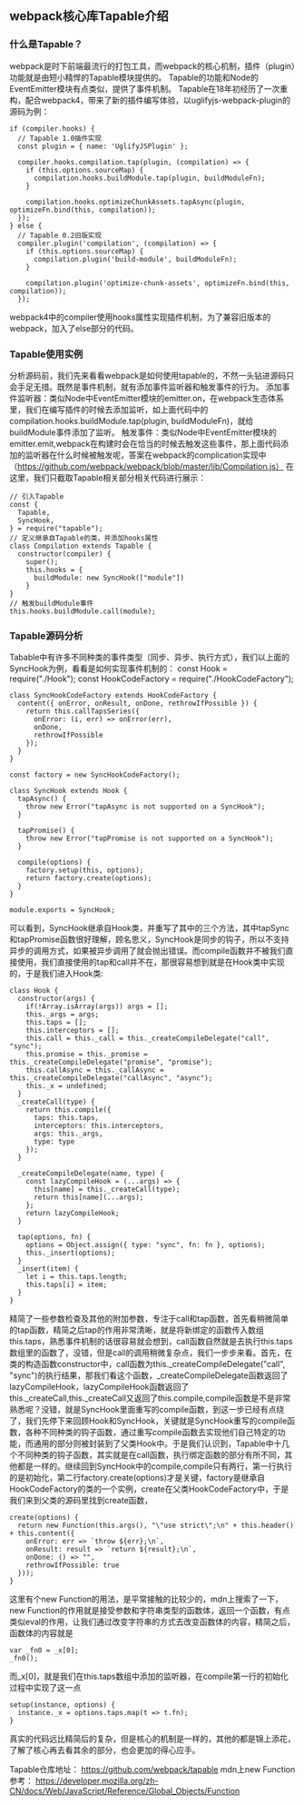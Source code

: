 ## webpack核心库Tapable介绍
### 什么是Tapable？

webpack是时下前端最流行的打包工具，而webpack的核心机制，插件（plugin）功能就是由短小精悍的Tapable模块提供的。
Tapable的功能和Node的EventEmitter模块有点类似，提供了事件机制。
Tapable在18年初经历了一次重构，配合webpack4，带来了新的插件编写体验，以uglifyjs-webpack-plugin的源码为例：

    if (compiler.hooks) {
      // Tapable 1.0插件实现
      const plugin = { name: 'UglifyJSPlugin' };

      compiler.hooks.compilation.tap(plugin, (compilation) => {
        if (this.options.sourceMap) {
          compilation.hooks.buildModule.tap(plugin, buildModuleFn);
        }

        compilation.hooks.optimizeChunkAssets.tapAsync(plugin, optimizeFn.bind(this, compilation));
      });
    } else {
      // Tapable 0.2旧版实现
      compiler.plugin('compilation', (compilation) => {
        if (this.options.sourceMap) {
          compilation.plugin('build-module', buildModuleFn);
        }

        compilation.plugin('optimize-chunk-assets', optimizeFn.bind(this, compilation));
      });
webpack4中的compiler使用hooks属性实现插件机制，为了兼容旧版本的webpack，加入了else部分的代码。


### Tapable使用实例

分析源码前，我们先来看看webpack是如何使用tapable的，不然一头钻进源码只会手足无措。既然是事件机制，就有添加事件监听器和触发事件的行为。
添加事件监听器：类似Node中EventEmitter模块的emitter.on，在webpack生态体系里，我们在编写插件的时候去添加监听，如上面代码中的compilation.hooks.buildModule.tap(plugin, buildModuleFn)，就给buildModule事件添加了监听。
触发事件：类似Node中EventEmitter模块的emitter.emit,webpack在构建时会在恰当的时候去触发这些事件，那上面代码添加的监听器在什么时候被触发呢，答案在webpack的complication实现中（https://github.com/webpack/webpack/blob/master/lib/Compilation.js）
在这里，我们只截取Tapable相关部分相关代码进行展示：
  
    // 引入Tapable
    const {
      Tapable,
      SyncHook,
    } = require("tapable");
    // 定义继承自Tapable的类，并添加hooks属性
    class Compilation extends Tapable {
      constructor(compiler) {
        super();
        this.hooks = {
          buildModule: new SyncHook(["module"])
        }
    }
    // 触发buildModule事件
    this.hooks.buildModule.call(module);

### Tapable源码分析

Tabable中有许多不同种类的事件类型（同步、异步、执行方式），我们以上面的SyncHook为例，看看是如何实现事件机制的：
    const Hook = require("./Hook");
    const HookCodeFactory = require("./HookCodeFactory");

    class SyncHookCodeFactory extends HookCodeFactory {
      content({ onError, onResult, onDone, rethrowIfPossible }) {
        return this.callTapsSeries({
          onError: (i, err) => onError(err),
          onDone,
          rethrowIfPossible
        });
      }
    }

    const factory = new SyncHookCodeFactory();

    class SyncHook extends Hook {
      tapAsync() {
        throw new Error("tapAsync is not supported on a SyncHook");
      }

      tapPromise() {
        throw new Error("tapPromise is not supported on a SyncHook");
      }

      compile(options) {
        factory.setup(this, options);
        return factory.create(options);
      }
    }

    module.exports = SyncHook;

可以看到，SyncHook继承自Hook类，并重写了其中的三个方法，其中tapSync和tapPromise函数很好理解，顾名思义，SyncHook是同步的钩子，所以不支持异步的调用方式，如果被异步调用了就会抛出错误。而compile函数并不被我们直接使用，我们直接使用的tap和call并不在，那很容易想到就是在Hook类中实现的，于是我们进入Hook类:

    class Hook {
      constructor(args) {
        if(!Array.isArray(args)) args = [];
        this._args = args;
        this.taps = [];
        this.interceptors = [];
        this.call = this._call = this._createCompileDelegate("call", "sync");
        this.promise = this._promise = this._createCompileDelegate("promise", "promise");
        this.callAsync = this._callAsync = this._createCompileDelegate("callAsync", "async");
        this._x = undefined;
      }
      _createCall(type) {
        return this.compile({
          taps: this.taps,
          interceptors: this.interceptors,
          args: this._args,
          type: type
        });
      }

      _createCompileDelegate(name, type) {
        const lazyCompileHook = (...args) => {
          this[name] = this._createCall(type);
          return this[name](...args);
        };
        return lazyCompileHook;
      }

      tap(options, fn) {
        options = Object.assign({ type: "sync", fn: fn }, options);
        this._insert(options);
      }
      _insert(item) {
        let i = this.taps.length;
        this.taps[i] = item;
      }
    }
精简了一些参数检查及其他的附加参数，专注于call和tap函数，首先看稍微简单的tap函数，精简之后tap的作用非常清晰，就是将新绑定的函数传入数组this.taps，熟悉事件机制的话很容易就会想到，call函数自然就是去执行this.taps数组里的函数了，没错，但是call的调用稍微复杂点，我们一步步来看。首先，在类的构造函数constructor中，call函数为this._createCompileDelegate("call", "sync")的执行结果，那我们看这个函数，_createCompileDelegate函数返回了lazyCompileHook，lazyCompileHook函数返回了this._createCall,this._createCall又返回了this.compile,compile函数是不是非常熟悉呢？没错，就是SyncHook里面重写的compile函数，到这一步已经有点绕了，我们先停下来回顾Hook和SyncHook，关键就是SyncHook重写的compile函数，各种不同种类的钩子函数，通过重写compile函数去实现他们自己特定的功能，而通用的部分则被封装到了父类Hook中。于是我们认识到，Tapable中十几个不同种类的钩子函数，其实就是在call函数，执行绑定函数的部分有所不同，其他都是一样的。继续回到SyncHook中的compile,compile只有两行，第一行执行的是初始化，第二行factory.create(options)才是关键，factory是继承自HookCodeFactory的类的一个实例，create在父类HookCodeFactory中，于是我们来到父类的源码里找到create函数，

    create(options) {
      return new Function(this.args(), "\"use strict\";\n" + this.header() + this.content({
        onError: err => `throw ${err};\n`,
        onResult: result => `return ${result};\n`,
        onDone: () => "",
        rethrowIfPossible: true
      }));
    }
这里有个new Function的用法，是平常接触的比较少的，mdn上搜索了一下，new Function的作用就是接受参数和字符串类型的函数体，返回一个函数，有点类似eval的作用，让我们通过改变字符串的方式去改变函数体的内容，精简之后，函数体的内容就是

    var _fn0 = _x[0];
    _fn0();
而_x[0]，就是我们在this.taps数组中添加的监听器，在compile第一行的初始化过程中实现了这一点

    setup(instance, options) {
      instance._x = options.taps.map(t => t.fn);
    }

真实的代码远比精简后的复杂，但是核心的机制是一样的，其他的都是锦上添花，了解了核心再去看其余的部分，也会更加的得心应手。

Tapable仓库地址：
https://github.com/webpack/tapable
mdn上new Function参考：
https://developer.mozilla.org/zh-CN/docs/Web/JavaScript/Reference/Global_Objects/Function
